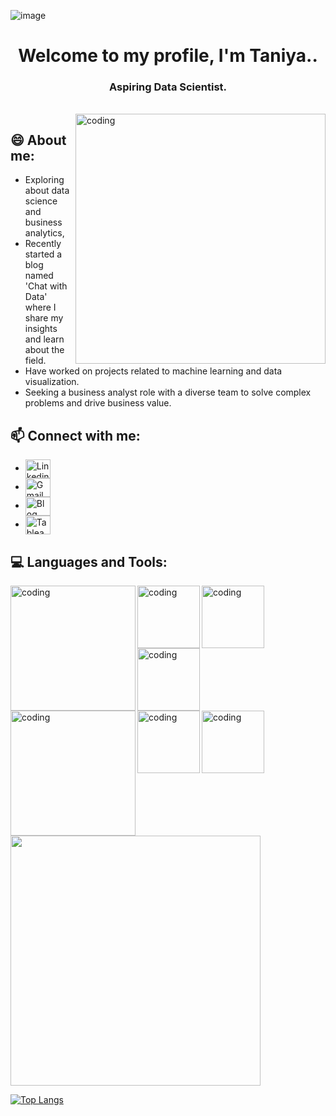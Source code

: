 

![image](https://user-images.githubusercontent.com/121770900/214569857-02c9f037-2ae9-4d41-afd4-b6a5ad79fef4.png)


<h1 align="center">Welcome to my profile, I'm Taniya..</h1>
<h3 align="center">Aspiring Data Scientist.</h3>
<br>

<img align="right" alt="coding" width="400" src = "https://miro.medium.com/max/1400/1*qdAW1TjCN57h1lbuuzvchg.gif">


## 😄 About me:
- Exploring about data science and business analytics, 
- Recently started a blog named 'Chat with Data' where I share my insights and learn about the field. 
- Have worked on projects related to machine learning and data visualization. 
- Seeking a business analyst role with a diverse team to solve complex problems and drive business value.




## 📫 Connect with me:
- <a href="linkedin.com/in/taniya-dubey" target="blank"><img align="center" alt="Linkedin" height="30" width="40" /></a>
- <a href="taniyadubeyy@gmail.com" target="blank"><img align="center" alt="Gmail" height="30" width="40" /></a>
- <a href="https://chatwithdata.blogspot.com/" target="blank"><img align="center" alt="Blog" height="30" width="40" /></a>
- <a href="https://public.tableau.com/app/profile/taniya6718" target="blank"><img align="center" alt="Tableau Profile" height="30" width="40" /></a>

## 💻 Languages and Tools:
<img align="Left" alt="coding" width="200" src = "https://user-images.githubusercontent.com/121770900/215862340-ed5e3b8b-db74-463b-ae4b-b4c22248d4f3.png">
<img align="Left" alt="coding" width="100" src = "https://user-images.githubusercontent.com/121770900/215868112-3296c39d-ceb6-4bb2-9e15-36b77c1793b9.png">
<img align="Left" alt="coding" width="100" src = "https://user-images.githubusercontent.com/121770900/215864338-d46f16c4-6019-4270-8083-2ee96974c395.png">
<img align="Left" alt="coding" width="100" src = "https://user-images.githubusercontent.com/121770900/215869280-84458173-a7ab-40f3-a61d-789c5589b162.png">
<img align="Left" alt="coding" width="200" src = "https://user-images.githubusercontent.com/121770900/215863652-91d1cc5b-c8cd-465a-9125-eded2562200f.png">
<img align="Left" alt="coding" width="100" src = "https://user-images.githubusercontent.com/121770900/215867464-0ffdead6-1677-481a-aad8-c891764649bd.png">
<img align="Left" alt="coding" width="100" src = "https://user-images.githubusercontent.com/121770900/215870738-6735357f-5ee6-4970-8bfc-2aa00bad227a.png">

## 
<img src="https://github-readme-stats.vercel.app/api?username=taniyadubey&show_icons=true" width="400">

[![Top Langs](https://github-readme-stats.vercel.app/api/top-langs/?username=taniyadubey)](https://github.com/anuraghazra/github-readme-stats)
